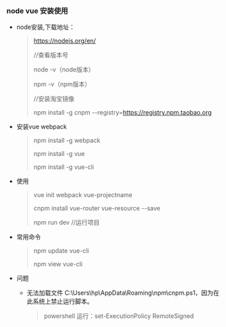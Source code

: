 ### node vue 安装使用

* node安装,下载地址：

  > https://nodejs.org/en/ 
  >
  > //查看版本号 
  >
  > node -v（node版本）
  >
  > npm -v（npm版本）
  >
  > //安装淘宝镜像
  >
  >  npm install -g cnpm --registry=https://registry.npm.taobao.org

* 安装vue webpack

  >  npm install -g webpack
  >
  > npm install -g vue
  >
  > npm install -g vue-cli

* 使用

  >  vue init webpack vue-projectname 
  >
  > 
  >
  >  cnpm install vue-router vue-resource --save  
  >
  > 
  >
  >  npm run dev //运行项目

* 常用命令

  >  npm update vue-cli 
  >
  >  npm view vue-cli 

* 问题

  * 无法加载文件 C:\Users\hp\AppData\Roaming\npm\cnpm.ps1，因为在此系统上禁止运行脚本。
  
    >  powershell 运行：set-ExecutionPolicy RemoteSigned 